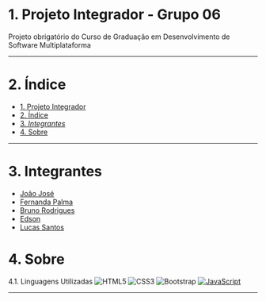 # 1. Projeto Integrador - Grupo 06
Projeto obrigatório do Curso de Graduação em Desenvolvimento de Software Multiplataforma

---
# 2. Índice

- [1. Projeto Integrador](#1-projeto-integrador)
- [2. Índice](#2-índice)
- [3. _Integrantes_](#3-integrantes)
- [4. Sobre](#4-sobre)

---

# 3. Integrantes
 - [João José](https://github.com)
 - [Fernanda Palma](https://github.com)
 - [Bruno Rodrigues](https://github.com)
 - [Edson](https://github.com)
 - [Lucas Santos](https://github.com)

# 4. Sobre

4.1. Linguagens Utilizadas
![HTML5](https://img.shields.io/badge/html5-%23E34F26.svg?style=for-the-badge&logo=html5&logoColor=white)
![CSS3](https://img.shields.io/badge/css3-%231572B6.svg?style=for-the-badge&logo=css3&logoColor=white)
![Bootstrap](https://img.shields.io/badge/bootstrap-%238511FA.svg?style=for-the-badge&logo=bootstrap&logoColor=white)
[![JavaScript](https://img.shields.io/badge/JavaScript-F7DF1E?logo=javascript&logoColor=000)](#)
>
---
